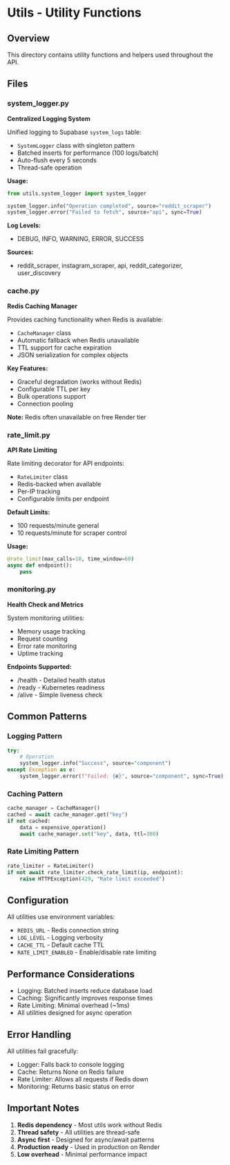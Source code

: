# Utils - Utility Functions

## Overview
This directory contains utility functions and helpers used throughout the API.

## Files

### system_logger.py
**Centralized Logging System**

Unified logging to Supabase `system_logs` table:
- `SystemLogger` class with singleton pattern
- Batched inserts for performance (100 logs/batch)
- Auto-flush every 5 seconds
- Thread-safe operation

**Usage:**
```python
from utils.system_logger import system_logger

system_logger.info("Operation completed", source="reddit_scraper")
system_logger.error("Failed to fetch", source="api", sync=True)
```

**Log Levels:**
- DEBUG, INFO, WARNING, ERROR, SUCCESS

**Sources:**
- reddit_scraper, instagram_scraper, api, reddit_categorizer, user_discovery

### cache.py
**Redis Caching Manager**

Provides caching functionality when Redis is available:
- `CacheManager` class
- Automatic fallback when Redis unavailable
- TTL support for cache expiration
- JSON serialization for complex objects

**Key Features:**
- Graceful degradation (works without Redis)
- Configurable TTL per key
- Bulk operations support
- Connection pooling

**Note:** Redis often unavailable on free Render tier

### rate_limit.py
**API Rate Limiting**

Rate limiting decorator for API endpoints:
- `RateLimiter` class
- Redis-backed when available
- Per-IP tracking
- Configurable limits per endpoint

**Default Limits:**
- 100 requests/minute general
- 10 requests/minute for scraper control

**Usage:**
```python
@rate_limit(max_calls=10, time_window=60)
async def endpoint():
    pass
```

### monitoring.py
**Health Check and Metrics**

System monitoring utilities:
- Memory usage tracking
- Request counting
- Error rate monitoring
- Uptime tracking

**Endpoints Supported:**
- /health - Detailed health status
- /ready - Kubernetes readiness
- /alive - Simple liveness check

## Common Patterns

### Logging Pattern
```python
try:
    # Operation
    system_logger.info("Success", source="component")
except Exception as e:
    system_logger.error(f"Failed: {e}", source="component", sync=True)
```

### Caching Pattern
```python
cache_manager = CacheManager()
cached = await cache_manager.get("key")
if not cached:
    data = expensive_operation()
    await cache_manager.set("key", data, ttl=300)
```

### Rate Limiting Pattern
```python
rate_limiter = RateLimiter()
if not await rate_limiter.check_rate_limit(ip, endpoint):
    raise HTTPException(429, "Rate limit exceeded")
```

## Configuration

All utilities use environment variables:
- `REDIS_URL` - Redis connection string
- `LOG_LEVEL` - Logging verbosity
- `CACHE_TTL` - Default cache TTL
- `RATE_LIMIT_ENABLED` - Enable/disable rate limiting

## Performance Considerations

- Logging: Batched inserts reduce database load
- Caching: Significantly improves response times
- Rate Limiting: Minimal overhead (~1ms)
- All utilities designed for async operation

## Error Handling

All utilities fail gracefully:
- Logger: Falls back to console logging
- Cache: Returns None on Redis failure
- Rate Limiter: Allows all requests if Redis down
- Monitoring: Returns basic status on error

## Important Notes

1. **Redis dependency** - Most utils work without Redis
2. **Thread safety** - All utilities are thread-safe
3. **Async first** - Designed for async/await patterns
4. **Production ready** - Used in production on Render
5. **Low overhead** - Minimal performance impact